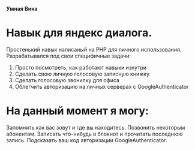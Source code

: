 **Умная Вика**

# Навык для яндекс диалога.
Простенький навык написаный на PHP для личного использования.
Разрабатывался под свои специфичные задачи:
1. Просто посмотреть, как работают навыки изнутри
2. Сделать свою личную голосовую записную книжку
3. Сделать голосовую звонилку для офиса
4. Облегчить авторизацию на личных серверах с GoogleAuthenticator

# На данный момент я могу:
Запомнить как вас зовут и где вы находитесь.
Позвонить некоторым абонентам.
Записать что-нибудь в блокнот и прочитать последнюю запись.
Подсказать ваш код авторизации GoogleAuthenticator.
